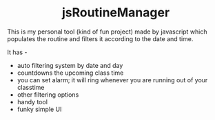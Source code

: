 <h1 align="center">  jsRoutineManager</h1>
This is my personal tool (kind of fun project) made by javascript which populates the routine and filters it according to the date and time.
<br>

It has - 

* auto filtering system by date and day
* countdowns the upcoming class time
* you can set alarm; it will ring whenever you are running out of your classtime
* other filtering options
* handy tool
* funky simple UI
